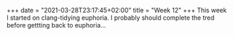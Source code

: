 +++
date = "2021-03-28T23:17:45+02:00"
title = "Week 12"
+++
This week I started on clang-tidying euphoria. I probably should complete the tred before gettting back to euphoria...
